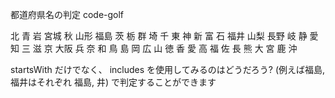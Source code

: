 都道府県名の判定 code-golf

北 青 岩 宮城 秋 山形 福島 茨 栃 群 埼 千 東 神 新 富 石 福井 山梨 長野 岐 静 愛知 三 滋 京 大阪 兵 奈 和 鳥 島 岡 広 山 徳 香 愛 高 福 佐 長 熊 大 宮 鹿 沖

startsWith だけでなく、 includes を使用してみるのはどうだろう? (例えば福島,福井はそれぞれ 福島, 井) で判定することができます
